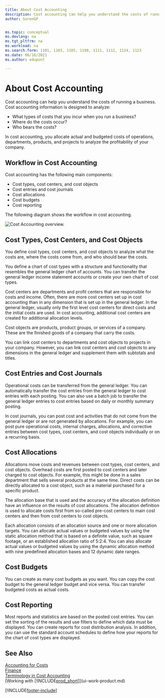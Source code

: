 ```yaml
---
title: About Cost Accounting
description: Cost accounting can help you understand the costs of running a business. Cost accounting information is designed to analyze various issues.  
author: SorenGP


ms.topic: conceptual
ms.devlang: na
ms.tgt_pltfrm: na
ms.workload: na
ms.search.form: 1101, 1103, 1105, 1108, 1111, 1112, 1124, 1123
ms.date: 06/16/2021
ms.author: edupont

---
```

# About Cost Accounting
Cost accounting can help you understand the costs of running a business. Cost accounting information is designed to analyze:  

-   What types of costs that you incur when you run a business?  
-   Where do the costs occur?  
-   Who bears the costs?  

In cost accounting, you allocate actual and budgeted costs of operations, departments, products, and projects to analyze the profitability of your company.  

## Workflow in Cost Accounting  
Cost accounting has the following main components:  

-   Cost types, cost centers, and cost objects  
-   Cost entries and cost journals  
-   Cost allocations  
-   Cost budgets
-   Cost reporting  

The following diagram shows the workflow in cost accounting.  

![Cost Accounting overview.](media/costaccountingoverview.png "CostAccountingOverview")  

## Cost Types, Cost Centers, and Cost Objects  
You define cost types, cost centers, and cost objects to analyze what the costs are, where the costs come from, and who should bear the costs.  

You define a chart of cost types with a structure and functionality that resembles the general ledger chart of accounts. You can transfer the general ledger income statement accounts or create your own chart of cost types.  

Cost centers are departments and profit centers that are responsible for costs and income. Often, there are more cost centers set up in cost accounting than in any dimension that is set up in the general ledger. In the general ledger, usually only the first level cost centers for direct costs and the initial costs are used. In cost accounting, additional cost centers are created for additional allocation levels.  

Cost objects are products, product groups, or services of a company. These are the finished goods of a company that carry the costs.  

You can link cost centers to departments and cost objects to projects in your company. However, you can link cost centers and cost objects to any dimensions in the general ledger and supplement them with subtotals and titles.  

## Cost Entries and Cost Journals  
Operational costs can be transferred from the general ledger. You can automatically transfer the cost entries from the general ledger to cost entries with each posting. You can also use a batch job to transfer the general ledger entries to cost entries based on daily or monthly summary posting.  

In cost journals, you can post cost and activities that do not come from the general ledger or are not generated by allocations. For example, you can post pure operational costs, internal charges, allocations, and corrective entries between cost types, cost centers, and cost objects individually or on a recurring basis.  

## Cost Allocations  
Allocations move costs and revenues between cost types, cost centers, and cost objects. Overhead costs are first posted to cost centers and later charged to cost objects. For example, this might be done in a sales department that sells several products at the same time. Direct costs can be directly allocated to a cost object, such as a material purchased for a specific product.  

The allocation base that is used and the accuracy of the allocation definition have an influence on the results of cost allocations. The allocation definition is used to allocate costs first from so-called pre-cost centers to main cost centers and then from cost centers to cost objects.  

Each allocation consists of an allocation source and one or more allocation targets. You can allocate actual values or budgeted values by using the static allocation method that is based on a definite value, such as square footage, or an established allocation ratio of 5:2:4. You can also allocate actual values or budgeted values by using the dynamic allocation method with nine predefined allocation bases and 12 dynamic date ranges.  

## Cost Budgets  
You can create as many cost budgets as you want. You can copy the cost budget to the general ledger budget and vice versa. You can transfer budgeted costs as actual costs.  

## Cost Reporting  
Most reports and statistics are based on the posted cost entries. You can set the sorting of the results and use filters to define which data must be displayed. You can create reports for cost distribution analysis. In addition, you can use the standard account schedules to define how your reports for the chart of cost types are displayed.  

## See Also  
 [Accounting for Costs](finance-manage-cost-accounting.md)  
 [Finance](finance.md)   
 [Terminology in Cost Accounting](finance-terminology-in-cost-accounting.md)  
 [Working with [!INCLUDE[prod_short](includes/prod_short.md)]](ui-work-product.md)


[!INCLUDE[footer-include](includes/footer-banner.md)]
